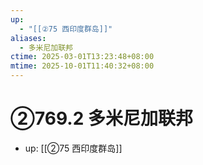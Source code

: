 ```yaml
---
up:
  - "[[②75 西印度群岛]]"
aliases:
  - 多米尼加联邦
ctime: 2025-03-01T13:23:48+08:00
mtime: 2025-10-01T11:40:32+08:00
---
```


# ②769.2 多米尼加联邦

- up: [[②75 西印度群岛]]
